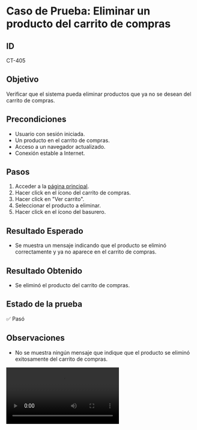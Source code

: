 # Caso de Prueba: Eliminar un producto del carrito de compras

## ID

CT-405

## Objetivo

Verificar que el sistema pueda eliminar productos que ya no se desean del carrito de compras.

## Precondiciones

- Usuario con sesión iniciada.
- Un producto en el carrito de compras.
- Acceso a un navegador actualizado.
- Conexión estable a Internet.

## Pasos

1. Acceder a la [página principal](https://roescr.com/).
2. Hacer click en el ícono del carrito de compras.
3. Hacer click en "Ver carrito".
4. Seleccionar el producto a eliminar.
5. Hacer click en el ícono del basurero.

## Resultado Esperado

- Se muestra un mensaje indicando que el producto se eliminó correctamente y ya no aparece en el carrito de compras.

## Resultado Obtenido

- Se eliminó el producto del carrito de compras.

## Estado de la prueba

✅ Pasó

## Observaciones

- No se muestra ningún mensaje que indique que el producto se eliminó exitosamente del carrito de compras.

<video src="Prueba5.mp4" controls>
    Tu navegador no soporta la reproducción de video.
</video>

